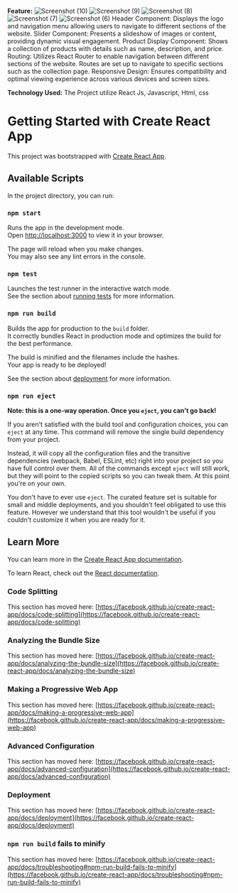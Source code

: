 **Feature:**
![Screenshot (10)](https://github.com/Asif3237/ecommercesitewithroute/assets/99876059/040d2483-7a84-4f24-b83a-95008b16a4e6)
![Screenshot (9)](https://github.com/Asif3237/ecommercesitewithroute/assets/99876059/020e20c9-5ab0-407e-bac2-25bd218694fd)
![Screenshot (8)](https://github.com/Asif3237/ecommercesitewithroute/assets/99876059/12eae34c-f4c2-4d8a-870f-7080f8341dd4)
![Screenshot (7)](https://github.com/Asif3237/ecommercesitewithroute/assets/99876059/7c64f8fb-7b9f-4c85-8b1e-c183c6470d6e)
![Screenshot (6)](https://github.com/Asif3237/ecommercesitewithroute/assets/99876059/6a140230-06b9-4182-9f59-24353277d715)
Header Component: Displays the logo and navigation menu allowing users to navigate to different    sections of the website.
Slider Component: Presents a slideshow of images or content, providing dynamic visual engagement.
Product Display Component: Shows a collection of products with details such as name, description, and price.
Routing: Utilizes React Router to enable navigation between different sections of the website. Routes are set up to navigate to specific sections such as the collection page.
Responsive Design: Ensures compatibility and optimal viewing experience across various devices and screen sizes.

**Technology Used:** The Project utilize React Js, Javascript, Html, css 



# Getting Started with Create React App

This project was bootstrapped with [Create React App](https://github.com/facebook/create-react-app).

## Available Scripts

In the project directory, you can run:

### `npm start`

Runs the app in the development mode.\
Open [http://localhost:3000](http://localhost:3000) to view it in your browser.

The page will reload when you make changes.\
You may also see any lint errors in the console.

### `npm test`

Launches the test runner in the interactive watch mode.\
See the section about [running tests](https://facebook.github.io/create-react-app/docs/running-tests) for more information.

### `npm run build`

Builds the app for production to the `build` folder.\
It correctly bundles React in production mode and optimizes the build for the best performance.

The build is minified and the filenames include the hashes.\
Your app is ready to be deployed!

See the section about [deployment](https://facebook.github.io/create-react-app/docs/deployment) for more information.

### `npm run eject`

**Note: this is a one-way operation. Once you `eject`, you can't go back!**

If you aren't satisfied with the build tool and configuration choices, you can `eject` at any time. This command will remove the single build dependency from your project.

Instead, it will copy all the configuration files and the transitive dependencies (webpack, Babel, ESLint, etc) right into your project so you have full control over them. All of the commands except `eject` will still work, but they will point to the copied scripts so you can tweak them. At this point you're on your own.

You don't have to ever use `eject`. The curated feature set is suitable for small and middle deployments, and you shouldn't feel obligated to use this feature. However we understand that this tool wouldn't be useful if you couldn't customize it when you are ready for it.

## Learn More

You can learn more in the [Create React App documentation](https://facebook.github.io/create-react-app/docs/getting-started).

To learn React, check out the [React documentation](https://reactjs.org/).

### Code Splitting

This section has moved here: [https://facebook.github.io/create-react-app/docs/code-splitting](https://facebook.github.io/create-react-app/docs/code-splitting)

### Analyzing the Bundle Size

This section has moved here: [https://facebook.github.io/create-react-app/docs/analyzing-the-bundle-size](https://facebook.github.io/create-react-app/docs/analyzing-the-bundle-size)

### Making a Progressive Web App

This section has moved here: [https://facebook.github.io/create-react-app/docs/making-a-progressive-web-app](https://facebook.github.io/create-react-app/docs/making-a-progressive-web-app)

### Advanced Configuration

This section has moved here: [https://facebook.github.io/create-react-app/docs/advanced-configuration](https://facebook.github.io/create-react-app/docs/advanced-configuration)

### Deployment

This section has moved here: [https://facebook.github.io/create-react-app/docs/deployment](https://facebook.github.io/create-react-app/docs/deployment)

### `npm run build` fails to minify

This section has moved here: [https://facebook.github.io/create-react-app/docs/troubleshooting#npm-run-build-fails-to-minify](https://facebook.github.io/create-react-app/docs/troubleshooting#npm-run-build-fails-to-minify)
